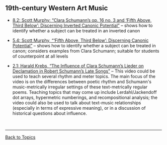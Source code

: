 ## 19th-century Western Art Music

- [8.2: Scott Murphy: “Clara Schumann’s op. 16 no. 3 and ‘Fifth Above, Third Below’: Discerning Inverted Canonic Potential”](https://www.smt-v.org/archives/volume8.html#clara-schumanns-op-16-no-3-and-fifth-above-third-below-discerning-inverted-canonic-potential) – shows how to identify whether a subject can be treated in an inverted canon

- [5.4: Scott Murphy, “‘Fifth Above, Third Below’: Discerning Canonic Potential”](https://www.smt-v.org/archives/volume5.html#fifth-above-third-below-discerning-canonic-potential) – shows how to identify whether a subject can be treated in canon; considers examples from Clara Schumann; suitable for students of counterpoint at all levels

- [2.1: Harald Krebs, “The Influence of Clara Schumann’s Lieder on Declamation in Robert Schumann’s Late Songs”](https://www.smt-v.org/archives/volume2.html#the-influence-of-clara-schumanns-lieder-on-declamation-in-robert-schumanns-late-songs) – This video could be used to teach several rhythm and meter topics. The main focus of the video is on the differences between poetic rhythm and Schumann's music-metrically irregular settings of these text-metrically regular poems. Teaching topics that may come up include Lerdahl/Jackendoff dot arrays, hypermetric numberings, and recompositional analysis; the video could also be used to talk about text-music relationships (especially in terms of expressive meaning), or in a discussion of historical questions about influence.

<p>&nbsp;</p>
<hr>

[Back to Topics](index.html)
